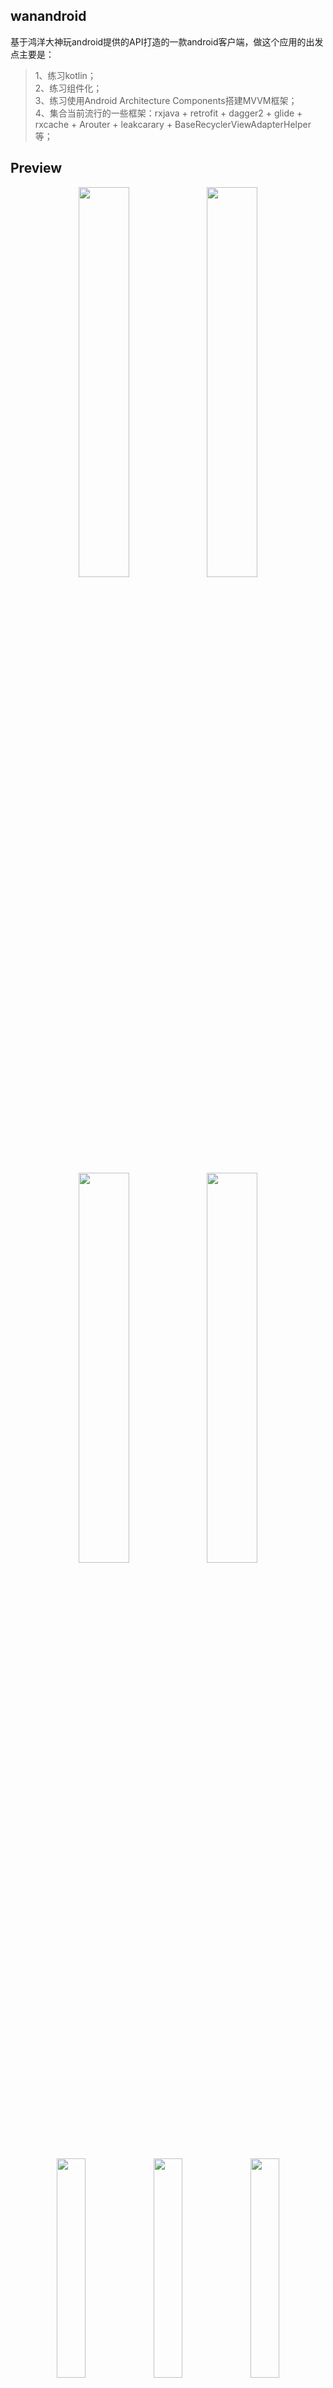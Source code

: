 ## wanandroid
基于鸿洋大神玩android提供的API打造的一款android客户端，做这个应用的出发点主要是：
>1、练习kotlin；    
>2、练习组件化；          
>3、练习使用Android Architecture Components搭建MVVM框架；         
>4、集合当前流行的一些框架：rxjava + retrofit + dagger2 + glide + rxcache + Arouter + leakcarary + BaseRecyclerViewAdapterHelper等；

## Preview
<div align="center">
<img src="https://github.com/tangedegushi/wanandroid/blob/master/img/img_home.png" width=40%>
<img src="https://github.com/tangedegushi/wanandroid/blob/master/img/img_tree.png" width=40%>
</div>
<br>
<div align="center">
<img src="https://github.com/tangedegushi/wanandroid/blob/master/img/img_navigation.png" width=40%>
<img src="https://github.com/tangedegushi/wanandroid/blob/master/img/img_todo.png" width=40%>
</div>
<br>
<div align="center">
<img src="https://github.com/tangedegushi/wanandroid/blob/master/img/img_login.png" width=30%>
<img src="https://github.com/tangedegushi/wanandroid/blob/master/img/img_search.png" width=30%>
<img src="https://github.com/tangedegushi/wanandroid/blob/master/img/img_tree_title.png" width=30%>
</div>
## Thanks
API：
鸿洋大神提供的 [WanAndroid API](http://www.wanandroid.com/)